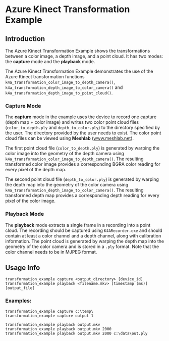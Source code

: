 # Azure Kinect Transformation Example

## Introduction

The Azure Kinect Transformation Example shows the transformations between a color image, a depth image, and a point cloud.
It has two modes: the **capture** mode and the **playback** mode.

The Azure Kinect Transformation Example demonstrates the use of the Azure Kinect transformation functions
`k4a_transformation_color_image_to_depth_camera()`, `k4a_transformation_depth_image_to_color_camera()` and 
`k4a_transformation_depth_image_to_point_cloud()`.

### Capture Mode

The **capture** mode in the example uses the device to record one capture (depth map + color image) and writes two color
point cloud files (`color_to_depth.ply` and `depth_to_color.ply`) to the directory specified by the user. The directory
provided by the user needs to exist. The color point cloud files can be viewed using **Meshlab** (www.meshlab.net).

The first point cloud file (`color_to_depth.ply`) is generated by warping the color image into the geometry of the depth
camera using `k4a_transformation_color_image_to_depth_camera()`. The resulting transformed color image provides a 
corresponding BGRA color reading for every pixel of the depth map.

The second point cloud file (`depth_to_color.ply`) is generated by warping the depth map into the geometry of the color
camera using `k4a_transformation_depth_image_to_color_camera()`. The resulting transformed depth map provides a 
corresponding depth reading for every pixel of the color image.

### Playback Mode

The **playback** mode extracts a single frame in a recording into a point cloud. The recording should be captured using
`K4ARecorder.exe` and should contain at least a color channel and a depth channel, along with calibration information.
The point cloud is generated by warping the depth map into the geometry of the color camera and is stored in a `.ply`
format. Note that the color channel needs to be in MJPEG format.

## Usage Info

```shell
transformation_example capture <output_directory> [device_id]
transformation_example playback <filename.mkv> [timestamp (ms)] [output_file]
```

### Examples:

```shell
transformation_example capture c:\temp\
transformation_example capture output 1

transformation_example playback output.mkv
transformation_example playback output.mkv 2000
transformation_example playback output.mkv 2000 c:\data\out.ply
```
